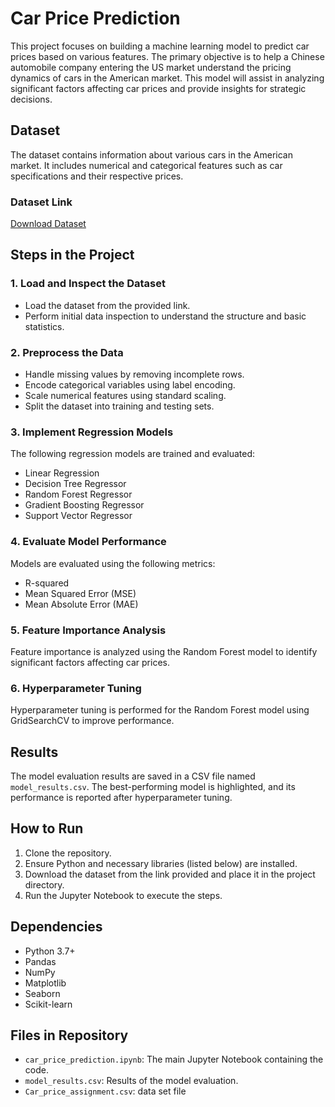 # Car Price Prediction

This project focuses on building a machine learning model to predict car prices based on various features. The primary objective is to help a Chinese automobile company entering the US market understand the pricing dynamics of cars in the American market. This model will assist in analyzing significant factors affecting car prices and provide insights for strategic decisions.

## Dataset
The dataset contains information about various cars in the American market. It includes numerical and categorical features such as car specifications and their respective prices.

### Dataset Link
[Download Dataset](https://drive.google.com/uc?id=1FHmYNLs9v0Enc-UExEMpitOFGsWvB2dP)

## Steps in the Project

### 1. Load and Inspect the Dataset
- Load the dataset from the provided link.
- Perform initial data inspection to understand the structure and basic statistics.

### 2. Preprocess the Data
- Handle missing values by removing incomplete rows.
- Encode categorical variables using label encoding.
- Scale numerical features using standard scaling.
- Split the dataset into training and testing sets.

### 3. Implement Regression Models
The following regression models are trained and evaluated:
- Linear Regression
- Decision Tree Regressor
- Random Forest Regressor
- Gradient Boosting Regressor
- Support Vector Regressor

### 4. Evaluate Model Performance
Models are evaluated using the following metrics:
- R-squared
- Mean Squared Error (MSE)
- Mean Absolute Error (MAE)

### 5. Feature Importance Analysis
Feature importance is analyzed using the Random Forest model to identify significant factors affecting car prices.

### 6. Hyperparameter Tuning
Hyperparameter tuning is performed for the Random Forest model using GridSearchCV to improve performance.

## Results
The model evaluation results are saved in a CSV file named `model_results.csv`. The best-performing model is highlighted, and its performance is reported after hyperparameter tuning.

## How to Run
1. Clone the repository.
2. Ensure Python and necessary libraries (listed below) are installed.
3. Download the dataset from the link provided and place it in the project directory.
4. Run the Jupyter Notebook to execute the steps.

## Dependencies
- Python 3.7+
- Pandas
- NumPy
- Matplotlib
- Seaborn
- Scikit-learn

## Files in Repository
- `car_price_prediction.ipynb`: The main Jupyter Notebook containing the code.
- `model_results.csv`: Results of the model evaluation.
- `Car_price_assignment.csv`: data set file

